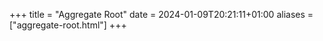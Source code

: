 +++
title = "Aggregate Root"
date = 2024-01-09T20:21:11+01:00
aliases = ["aggregate-root.html"]
+++
